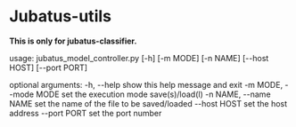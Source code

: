 # Jubatus-utils
**This is only for jubatus-classifier.**

usage: jubatus_model_controller.py [-h] [-m MODE] [-n NAME] [--host HOST]
                                   [--port PORT]

optional arguments:
  -h, --help            show this help message and exit
  -m MODE, --mode MODE  set the execution mode save(s)/load(l)
  -n NAME, --name NAME  set the name of the file to be saved/loaded
  --host HOST           set the host address
  --port PORT           set the port number
